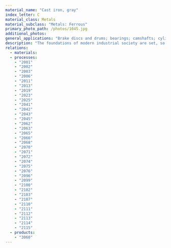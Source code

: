 ```yaml
---
material_name: "Cast iron, gray"
index_letter: C
material_class: Metals
material_subclass: "Metals: Ferrous"
primary_photo_path: /photos/1045.jpg
additional_photos:
general_applications: "Brake discs and drums; bearings; camshafts; cylinder liners; piston rings; machine tool structural parts; engine blocks, gears, crankshafts; heavy-duty gear cases; pipe joints; pump casings; components in rock crushers."
description: "The foundations of modern industrial society are set, so to speak, in cast iron - it is the material that made the industrial revolution possible. Today it holds a second honor - that of being the cheapest of all engineering metals. Cast iron contains at least 2% carbon -- most have 3 to 4% -- and from 1-3% silicon. The carbon makes the iron very fluid when molten, allowing it to be cast to intricate shapes. There are five classes of cast iron - gray, white, ductile (or nodular), malleable and alloy; details are given under Design Guidelines, below. The two that are most used are gray and ductile. This record is for gray cast iron."
relations:
  - materials:
  - processes:
    - "2001"
    - "2002"
    - "2003"
    - "2006"
    - "2011"
    - "2013"
    - "2019"
    - "2023"
    - "2025"
    - "2041"
    - "2042"
    - "2043"
    - "2045"
    - "2062"
    - "2063"
    - "2065"
    - "2066"
    - "2068"
    - "2070"
    - "2071"
    - "2072"
    - "2074"
    - "2075"
    - "2076"
    - "2096"
    - "2099"
    - "2100"
    - "2102"
    - "2103"
    - "2107"
    - "2110"
    - "2111"
    - "2112"
    - "2113"
    - "2114"
    - "2115"
  - products:
    - "3060"
---
```


